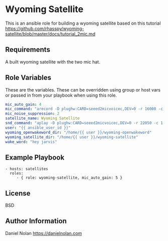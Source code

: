 Wyoming Satellite
=========

 This is an ansible role for building a wyoming satellite based on this
 tutorial https://github.com/rhasspy/wyoming-satellite/blob/master/docs/tutorial_2mic.md

Requirements
------------

A built wyoming satellite with the two mic hat.

Role Variables
--------------
These are the variables. These can be overridden using group or host
vars or passed in from your playbook when using this role.
```yaml
mic_auto_gain: 4
mic_command: "arecord -D plughw:CARD=seeed2micvoicec,DEV=0 -r 16000 -c 1 -f S16_LE -t raw"
mic_noise_suppression: 2
satellite_name: Wyoming Satellite
snd_command: "aplay -D plughw:CARD=seeed2micvoicec,DEV=0 -r 22050 -c 1 -f S16_LE -t raw"
user: "{{ ansible_user_id }}"
wyoming_openwakeword_dir: "/home/{{ user }}/wyoming-openwakeword"
wyoming_satellite_dir: "/home/{{ user }}/wyoming-satellite"
wake_word: "hey jarvis"
```

Example Playbook
----------------

    - hosts: satellites
      roles:
         - { role: wyoming-satellite, mic_auto_gain: 5 }

License
-------

BSD

Author Information
------------------

Daniel Nolan https://danielnolan.com
